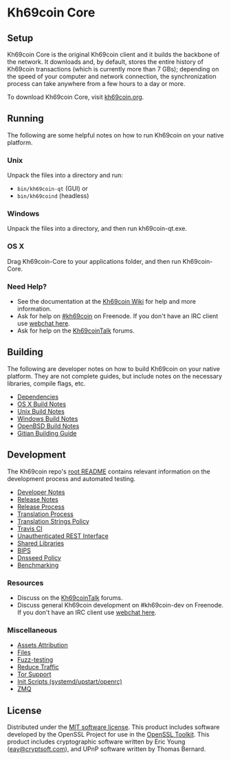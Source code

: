 Kh69coin Core
=============

Setup
---------------------
Kh69coin Core is the original Kh69coin client and it builds the backbone of the network. It downloads and, by default, stores the entire history of Kh69coin transactions (which is currently more than 7 GBs); depending on the speed of your computer and network connection, the synchronization process can take anywhere from a few hours to a day or more.

To download Kh69coin Core, visit [kh69coin.org](https://kh69coin.org).

Running
---------------------
The following are some helpful notes on how to run Kh69coin on your native platform.

### Unix

Unpack the files into a directory and run:

- `bin/kh69coin-qt` (GUI) or
- `bin/kh69coind` (headless)

### Windows

Unpack the files into a directory, and then run kh69coin-qt.exe.

### OS X

Drag Kh69coin-Core to your applications folder, and then run Kh69coin-Core.

### Need Help?

* See the documentation at the [Kh69coin Wiki](https://kh69coin.info/)
for help and more information.
* Ask for help on [#kh69coin](http://webchat.freenode.net?channels=kh69coin) on Freenode. If you don't have an IRC client use [webchat here](http://webchat.freenode.net?channels=kh69coin).
* Ask for help on the [Kh69coinTalk](https://kh69cointalk.io/) forums.

Building
---------------------
The following are developer notes on how to build Kh69coin on your native platform. They are not complete guides, but include notes on the necessary libraries, compile flags, etc.

- [Dependencies](dependencies.md)
- [OS X Build Notes](build-osx.md)
- [Unix Build Notes](build-unix.md)
- [Windows Build Notes](build-windows.md)
- [OpenBSD Build Notes](build-openbsd.md)
- [Gitian Building Guide](gitian-building.md)

Development
---------------------
The Kh69coin repo's [root README](/README.md) contains relevant information on the development process and automated testing.

- [Developer Notes](developer-notes.md)
- [Release Notes](release-notes.md)
- [Release Process](release-process.md)
- [Translation Process](translation_process.md)
- [Translation Strings Policy](translation_strings_policy.md)
- [Travis CI](travis-ci.md)
- [Unauthenticated REST Interface](REST-interface.md)
- [Shared Libraries](shared-libraries.md)
- [BIPS](bips.md)
- [Dnsseed Policy](dnsseed-policy.md)
- [Benchmarking](benchmarking.md)

### Resources
* Discuss on the [Kh69coinTalk](https://kh69cointalk.io/) forums.
* Discuss general Kh69coin development on #kh69coin-dev on Freenode. If you don't have an IRC client use [webchat here](http://webchat.freenode.net/?channels=kh69coin-dev).

### Miscellaneous
- [Assets Attribution](assets-attribution.md)
- [Files](files.md)
- [Fuzz-testing](fuzzing.md)
- [Reduce Traffic](reduce-traffic.md)
- [Tor Support](tor.md)
- [Init Scripts (systemd/upstart/openrc)](init.md)
- [ZMQ](zmq.md)

License
---------------------
Distributed under the [MIT software license](/COPYING).
This product includes software developed by the OpenSSL Project for use in the [OpenSSL Toolkit](https://www.openssl.org/). This product includes
cryptographic software written by Eric Young ([eay@cryptsoft.com](mailto:eay@cryptsoft.com)), and UPnP software written by Thomas Bernard.

